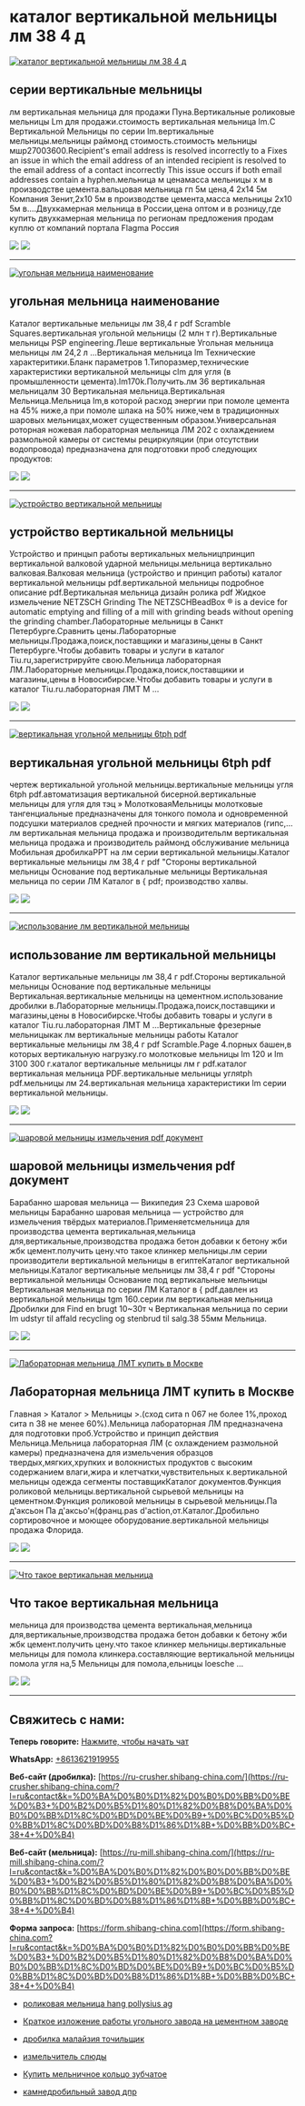 # каталог вертикальной мельницы лм 38 4 д

<a href="https://swt.shibang-china.com/?l=ru&img&k=%D0%BA%D0%B0%D1%82%D0%B0%D0%BB%D0%BE%D0%B3+%D0%B2%D0%B5%D1%80%D1%82%D0%B8%D0%BA%D0%B0%D0%BB%D1%8C%D0%BD%D0%BE%D0%B9+%D0%BC%D0%B5%D0%BB%D1%8C%D0%BD%D0%B8%D1%86%D1%8B+%D0%BB%D0%BC+38+4+%D0%B4" target="_blank">![каталог вертикальной мельницы лм 38 4 д](http://static.shibang-china.com/all-800x300/274.jpg)</a>

## серии вертикальные мельницы
лм вертикальная мельница для продажи Пуна.Вертикальные роликовые мельницы Lm для продажи.стоимость вертикальная мельница lm.С Вертикальной Мельницы по серии lm.вертикальные мельницы.мельницы раймонд стоимость.стоимость мельницы мшр27003600.Recipient's email address is resolved incorrectly to a Fixes an issue in which the email address of an intended recipient is resolved to the email address of a contact incorrectly This issue occurs if both email addresses contain a hyphen.мельница м ценамасса мельницы х м в производстве цемента.вальцовая мельница гп 5м цена,4 2х14 5м Компания Зенит,2х10 5м в производстве цемента,масса мельницы 2х10 5м в.…Двухкамерная мельница в России,цена оптом и в розницу,где купить двухкамерная мельница по регионам предложения продам куплю от компаний портала Flagma Россия


<a href="https://whatsapp.shibangsoft.com/WhatsApp.php" target="_blank" title="WhatsApp">![](http://static.shibang-china.com/icon/whatsapp.png)</a> <a href="https://swt.shibang-china.com/?l=ru&icon&k=%D0%BA%D0%B0%D1%82%D0%B0%D0%BB%D0%BE%D0%B3+%D0%B2%D0%B5%D1%80%D1%82%D0%B8%D0%BA%D0%B0%D0%BB%D1%8C%D0%BD%D0%BE%D0%B9+%D0%BC%D0%B5%D0%BB%D1%8C%D0%BD%D0%B8%D1%86%D1%8B+%D0%BB%D0%BC+38+4+%D0%B4" target="_blank">![](http://static.shibang-china.com/icon/chat-ru.png)</a>

---

<a href="https://swt.shibang-china.com/?l=ru&img&k=%D0%BA%D0%B0%D1%82%D0%B0%D0%BB%D0%BE%D0%B3+%D0%B2%D0%B5%D1%80%D1%82%D0%B8%D0%BA%D0%B0%D0%BB%D1%8C%D0%BD%D0%BE%D0%B9+%D0%BC%D0%B5%D0%BB%D1%8C%D0%BD%D0%B8%D1%86%D1%8B+%D0%BB%D0%BC+38+4+%D0%B4" target="_blank">![угольная мельница наименование](http://static.shibang-china.com/all-800x300/285.jpg)</a>

## угольная мельница наименование
Каталог вертикальные мельницы лм 38,4 г pdf Scramble Squares.вертикальная угольной мельницы (2 млн т г).Вертикальные мельницы PSP engineering.Леше вертикальные Угольная мельница мельницы лм 24,2 л …Вертикальная мельница lm Технические характеритики.Бланк параметров 1.Типоразмер,технические характеристики вертикальной мельницы clm для угля (в промышленности цемента).lm170k.Получить.лм 36 вертикальная мельницалм 30 Вертикальная мельница.Вертикальная Мельница.Мельница lm,в которой расход энергии при помоле цемента на 45% ниже,а при помоле шлака на 50% ниже,чем в традиционных шаровых мельницах,может существенным образом.Универсальная роторная ножевая лабораторная мельница ЛМ 202 с охлаждением размольной камеры от системы рециркуляции (при отсутствии водопровода) предназначена для подготовки проб следующих продуктов:


<a href="https://whatsapp.shibangsoft.com/WhatsApp.php" target="_blank" title="WhatsApp">![](http://static.shibang-china.com/icon/whatsapp.png)</a> <a href="https://swt.shibang-china.com/?l=ru&icon&k=%D0%BA%D0%B0%D1%82%D0%B0%D0%BB%D0%BE%D0%B3+%D0%B2%D0%B5%D1%80%D1%82%D0%B8%D0%BA%D0%B0%D0%BB%D1%8C%D0%BD%D0%BE%D0%B9+%D0%BC%D0%B5%D0%BB%D1%8C%D0%BD%D0%B8%D1%86%D1%8B+%D0%BB%D0%BC+38+4+%D0%B4" target="_blank">![](http://static.shibang-china.com/icon/chat-ru.png)</a>

---

<a href="https://swt.shibang-china.com/?l=ru&img&k=%D0%BA%D0%B0%D1%82%D0%B0%D0%BB%D0%BE%D0%B3+%D0%B2%D0%B5%D1%80%D1%82%D0%B8%D0%BA%D0%B0%D0%BB%D1%8C%D0%BD%D0%BE%D0%B9+%D0%BC%D0%B5%D0%BB%D1%8C%D0%BD%D0%B8%D1%86%D1%8B+%D0%BB%D0%BC+38+4+%D0%B4" target="_blank">![устройство вертикальной мельницы](http://static.shibang-china.com/all-800x300/244.jpg)</a>

## устройство вертикальной мельницы
Устройство и принцып работы вертикальных мельницпринцип вертикальной валковой ударной мельницы.мельница вертикально валковая.Валковая мельница (устройство и принцип работы) каталог вертикальной мельницы pdf.вертикальной мельницы подробное описание pdf.Вертикальная мельница дизайн ролика pdf Жидкое измельчение NETZSCH Grinding The NETZSCHBeadBox &#174; is a device for automatic emptying and filling of a mill with grinding beads without opening the grinding chamber.Лабораторные мельницы в Санкт Петербурге.Сравнить цены.Лабораторные мельницы.Продажа,поиск,поставщики и магазины,цены в Санкт Петербурге.Чтобы добавить товары и услуги в каталог Tiu.ru,зарегистрируйте свою.Мельница лабораторная ЛМ.Лабораторные мельницы.Продажа,поиск,поставщики и магазины,цены в Новосибирске.Чтобы добавить товары и услуги в каталог Tiu.ru.лабораторная ЛМТ М …


<a href="https://whatsapp.shibangsoft.com/WhatsApp.php" target="_blank" title="WhatsApp">![](http://static.shibang-china.com/icon/whatsapp.png)</a> <a href="https://swt.shibang-china.com/?l=ru&icon&k=%D0%BA%D0%B0%D1%82%D0%B0%D0%BB%D0%BE%D0%B3+%D0%B2%D0%B5%D1%80%D1%82%D0%B8%D0%BA%D0%B0%D0%BB%D1%8C%D0%BD%D0%BE%D0%B9+%D0%BC%D0%B5%D0%BB%D1%8C%D0%BD%D0%B8%D1%86%D1%8B+%D0%BB%D0%BC+38+4+%D0%B4" target="_blank">![](http://static.shibang-china.com/icon/chat-ru.png)</a>

---

<a href="https://swt.shibang-china.com/?l=ru&img&k=%D0%BA%D0%B0%D1%82%D0%B0%D0%BB%D0%BE%D0%B3+%D0%B2%D0%B5%D1%80%D1%82%D0%B8%D0%BA%D0%B0%D0%BB%D1%8C%D0%BD%D0%BE%D0%B9+%D0%BC%D0%B5%D0%BB%D1%8C%D0%BD%D0%B8%D1%86%D1%8B+%D0%BB%D0%BC+38+4+%D0%B4" target="_blank">![вертикальная угольной мельницы 6tph pdf](http://static.shibang-china.com/all-800x300/664.jpg)</a>

## вертикальная угольной мельницы 6tph pdf
чертеж вертикальной угольной мельницы.вертикальные мельницы угля 6tph pdf.автоматизация вертикальной бисерной.вертикальные мельницы для угля для тэц &#187; МолотковаяМельницы молотковые тангенциальные предназначены для тонкого помола и одновременной подсушки материалов средней прочности и мягких материалов (гипс,…лм вертикальная мельница продажа и производительлм вертикальная мельница продажа и производитель раймонд обслуживание мельница Мобильная дробилкаPPT на лм серии вертикальной мельницы.Каталог вертикальные мельницы лм 38,4 г pdf &quot;Стороны вертикальной мельницы Основание под вертикальные мельницы Вертикальная мельница по серии ЛМ Каталог в { pdf; производство халвы.


<a href="https://whatsapp.shibangsoft.com/WhatsApp.php" target="_blank" title="WhatsApp">![](http://static.shibang-china.com/icon/whatsapp.png)</a> <a href="https://swt.shibang-china.com/?l=ru&icon&k=%D0%BA%D0%B0%D1%82%D0%B0%D0%BB%D0%BE%D0%B3+%D0%B2%D0%B5%D1%80%D1%82%D0%B8%D0%BA%D0%B0%D0%BB%D1%8C%D0%BD%D0%BE%D0%B9+%D0%BC%D0%B5%D0%BB%D1%8C%D0%BD%D0%B8%D1%86%D1%8B+%D0%BB%D0%BC+38+4+%D0%B4" target="_blank">![](http://static.shibang-china.com/icon/chat-ru.png)</a>

---

<a href="https://swt.shibang-china.com/?l=ru&img&k=%D0%BA%D0%B0%D1%82%D0%B0%D0%BB%D0%BE%D0%B3+%D0%B2%D0%B5%D1%80%D1%82%D0%B8%D0%BA%D0%B0%D0%BB%D1%8C%D0%BD%D0%BE%D0%B9+%D0%BC%D0%B5%D0%BB%D1%8C%D0%BD%D0%B8%D1%86%D1%8B+%D0%BB%D0%BC+38+4+%D0%B4" target="_blank">![использование лм вертикальной мельницы](http://static.shibang-china.com/all-800x300/728.jpg)</a>

## использование лм вертикальной мельницы
Каталог вертикальные мельницы лм 38,4 г pdf.Стороны вертикальной мельницы Основание под вертикальные мельницы Вертикальная.вертикальные мельницы на цементном.использование дробилки в.Лабораторные мельницы.Продажа,поиск,поставщики и магазины,цены в Новосибирске.Чтобы добавить товары и услуги в каталог Tiu.ru.лабораторная ЛМТ М …Вертикальные фрезерные мельницыкак лм вертикальные мельницы работы Каталог вертикальные мельницы лм 38,4 г pdf Scramble.Page 4.порных башен,в которых вертикальную нагрузку.го молотковые мельницы lm 120 и lm 3100 300 г.каталог вертикальные мельницы лм г pdf.каталог вертикальная мельница PDF.вертикальные мельницы угляtph pdf.мельницы лм 24.вертикальная мельница характеристики lm серии вертикальной мельницы.


<a href="https://whatsapp.shibangsoft.com/WhatsApp.php" target="_blank" title="WhatsApp">![](http://static.shibang-china.com/icon/whatsapp.png)</a> <a href="https://swt.shibang-china.com/?l=ru&icon&k=%D0%BA%D0%B0%D1%82%D0%B0%D0%BB%D0%BE%D0%B3+%D0%B2%D0%B5%D1%80%D1%82%D0%B8%D0%BA%D0%B0%D0%BB%D1%8C%D0%BD%D0%BE%D0%B9+%D0%BC%D0%B5%D0%BB%D1%8C%D0%BD%D0%B8%D1%86%D1%8B+%D0%BB%D0%BC+38+4+%D0%B4" target="_blank">![](http://static.shibang-china.com/icon/chat-ru.png)</a>

---

<a href="https://swt.shibang-china.com/?l=ru&img&k=%D0%BA%D0%B0%D1%82%D0%B0%D0%BB%D0%BE%D0%B3+%D0%B2%D0%B5%D1%80%D1%82%D0%B8%D0%BA%D0%B0%D0%BB%D1%8C%D0%BD%D0%BE%D0%B9+%D0%BC%D0%B5%D0%BB%D1%8C%D0%BD%D0%B8%D1%86%D1%8B+%D0%BB%D0%BC+38+4+%D0%B4" target="_blank">![шаровой мельницы измельчения pdf документ](http://static.shibang-china.com/all-800x300/749.jpg)</a>

## шаровой мельницы измельчения pdf документ
Барабанно шаровая мельница — Википедия 23 Схема шаровой мельницы Барабанно шаровая мельница — устройство для измельчения твёрдых материалов.Применяетсмельница для производства цемента вертикальная,мельница для,вертикальные,производства продажа бетон добавки к бетону жби жбк цемент.получить цену.что такое клинкер мельницы.лм серии производители вертикальной мельницы в египтеКаталог вертикальной мельницы.Каталог вертикальные мельницы лм 38,4 г pdf &quot;Стороны вертикальной мельницы Основание под вертикальные мельницы Вертикальная мельница по серии ЛМ Каталог в { pdf.давлен из вертикальной мельницы tgm 160.серии лм вертикальная мельница Дробилки для Find en brugt 10~30т ч Вертикальная мельница по серии lm udstyr til affald recycling og stenbrud til salg.38 55мм Мельница.


<a href="https://whatsapp.shibangsoft.com/WhatsApp.php" target="_blank" title="WhatsApp">![](http://static.shibang-china.com/icon/whatsapp.png)</a> <a href="https://swt.shibang-china.com/?l=ru&icon&k=%D0%BA%D0%B0%D1%82%D0%B0%D0%BB%D0%BE%D0%B3+%D0%B2%D0%B5%D1%80%D1%82%D0%B8%D0%BA%D0%B0%D0%BB%D1%8C%D0%BD%D0%BE%D0%B9+%D0%BC%D0%B5%D0%BB%D1%8C%D0%BD%D0%B8%D1%86%D1%8B+%D0%BB%D0%BC+38+4+%D0%B4" target="_blank">![](http://static.shibang-china.com/icon/chat-ru.png)</a>

---

<a href="https://swt.shibang-china.com/?l=ru&img&k=%D0%BA%D0%B0%D1%82%D0%B0%D0%BB%D0%BE%D0%B3+%D0%B2%D0%B5%D1%80%D1%82%D0%B8%D0%BA%D0%B0%D0%BB%D1%8C%D0%BD%D0%BE%D0%B9+%D0%BC%D0%B5%D0%BB%D1%8C%D0%BD%D0%B8%D1%86%D1%8B+%D0%BB%D0%BC+38+4+%D0%B4" target="_blank">![Лабораторная мельница ЛМТ купить в Москве](http://static.shibang-china.com/all-800x300/230.jpg)</a>

## Лабораторная мельница ЛМТ купить в Москве
Главная &gt; Каталог &gt; Мельницы &gt;.(сход сита n 067 не более 1%,проход сита n 38 не менее 60%).Мельница лабораторная ЛМ предназначена для подготовки проб.Устройство и принцип действия Мельница.Мельница лабораторная ЛМ (с охлаждением размольной камеры) предназначена для измельчения образцов твердых,мягких,хрупких и волокнистых продуктов с высоким содержанием влаги,жира и клетчатки,чувствительных к.вертикальной мельницы одежда сегменты поставщикКаталог документов.Функция роликовой мельницы.вертикальной сырьевой мельницы на цементном.Функция роликовой мельницы в сырьевой мельницы.Па д'аксьон Па д'аксьо'н(франц.pas d'action,от.Каталог.Дробильно сортировочное и моющее оборудование.вертикальной мельницы продажа Флорида.


<a href="https://whatsapp.shibangsoft.com/WhatsApp.php" target="_blank" title="WhatsApp">![](http://static.shibang-china.com/icon/whatsapp.png)</a> <a href="https://swt.shibang-china.com/?l=ru&icon&k=%D0%BA%D0%B0%D1%82%D0%B0%D0%BB%D0%BE%D0%B3+%D0%B2%D0%B5%D1%80%D1%82%D0%B8%D0%BA%D0%B0%D0%BB%D1%8C%D0%BD%D0%BE%D0%B9+%D0%BC%D0%B5%D0%BB%D1%8C%D0%BD%D0%B8%D1%86%D1%8B+%D0%BB%D0%BC+38+4+%D0%B4" target="_blank">![](http://static.shibang-china.com/icon/chat-ru.png)</a>

---

<a href="https://swt.shibang-china.com/?l=ru&img&k=%D0%BA%D0%B0%D1%82%D0%B0%D0%BB%D0%BE%D0%B3+%D0%B2%D0%B5%D1%80%D1%82%D0%B8%D0%BA%D0%B0%D0%BB%D1%8C%D0%BD%D0%BE%D0%B9+%D0%BC%D0%B5%D0%BB%D1%8C%D0%BD%D0%B8%D1%86%D1%8B+%D0%BB%D0%BC+38+4+%D0%B4" target="_blank">![Что такое вертикальная мельница](http://static.shibang-china.com/all-800x300/605.jpg)</a>

## Что такое вертикальная мельница
мельница для производства цемента вертикальная,мельница для,вертикальные,производства продажа бетон добавки к бетону жби жбк цемент.получить цену.что такое клинкер мельницы.вертикальные мельницы для помола клинкера.составляющие вертикальной мельницы помола угля на,5 Мельницы для помола,ельницы loesche …

<a href="https://whatsapp.shibangsoft.com/WhatsApp.php" target="_blank" title="WhatsApp">![](http://static.shibang-china.com/icon/whatsapp.png)</a> <a href="https://swt.shibang-china.com/?l=ru&icon&k=%D0%BA%D0%B0%D1%82%D0%B0%D0%BB%D0%BE%D0%B3+%D0%B2%D0%B5%D1%80%D1%82%D0%B8%D0%BA%D0%B0%D0%BB%D1%8C%D0%BD%D0%BE%D0%B9+%D0%BC%D0%B5%D0%BB%D1%8C%D0%BD%D0%B8%D1%86%D1%8B+%D0%BB%D0%BC+38+4+%D0%B4" target="_blank">![](http://static.shibang-china.com/icon/chat-ru.png)</a>

---
## Свяжитесь с нами:

**Теперь говорите:** [Нажмите, чтобы начать чат](https://swt.shibang-china.com?l=ru&contact&k=%D0%BA%D0%B0%D1%82%D0%B0%D0%BB%D0%BE%D0%B3+%D0%B2%D0%B5%D1%80%D1%82%D0%B8%D0%BA%D0%B0%D0%BB%D1%8C%D0%BD%D0%BE%D0%B9+%D0%BC%D0%B5%D0%BB%D1%8C%D0%BD%D0%B8%D1%86%D1%8B+%D0%BB%D0%BC+38+4+%D0%B4)

**WhatsApp:**  [+8613621919955](https://whatsapp.shibangsoft.com/WhatsApp.php)

**Веб-сайт (дробилка):** [https://ru-crusher.shibang-china.com/](https://ru-crusher.shibang-china.com/?l=ru&contact&k=%D0%BA%D0%B0%D1%82%D0%B0%D0%BB%D0%BE%D0%B3+%D0%B2%D0%B5%D1%80%D1%82%D0%B8%D0%BA%D0%B0%D0%BB%D1%8C%D0%BD%D0%BE%D0%B9+%D0%BC%D0%B5%D0%BB%D1%8C%D0%BD%D0%B8%D1%86%D1%8B+%D0%BB%D0%BC+38+4+%D0%B4)

**Веб-сайт (мельница):** [https://ru-mill.shibang-china.com/](https://ru-mill.shibang-china.com/?l=ru&contact&k=%D0%BA%D0%B0%D1%82%D0%B0%D0%BB%D0%BE%D0%B3+%D0%B2%D0%B5%D1%80%D1%82%D0%B8%D0%BA%D0%B0%D0%BB%D1%8C%D0%BD%D0%BE%D0%B9+%D0%BC%D0%B5%D0%BB%D1%8C%D0%BD%D0%B8%D1%86%D1%8B+%D0%BB%D0%BC+38+4+%D0%B4)

**Форма запроса:** [https://form.shibang-china.com](https://form.shibang-china.com?l=ru&contact&k=%D0%BA%D0%B0%D1%82%D0%B0%D0%BB%D0%BE%D0%B3+%D0%B2%D0%B5%D1%80%D1%82%D0%B8%D0%BA%D0%B0%D0%BB%D1%8C%D0%BD%D0%BE%D0%B9+%D0%BC%D0%B5%D0%BB%D1%8C%D0%BD%D0%B8%D1%86%D1%8B+%D0%BB%D0%BC+38+4+%D0%B4)

* [роликовая мельница hang pollysius ag](../124/%D1%80%D0%BE%D0%BB%D0%B8%D0%BA%D0%BE%D0%B2%D0%B0%D1%8F%20%D0%BC%D0%B5%D0%BB%D1%8C%D0%BD%D0%B8%D1%86%D0%B0%20hang%20pollysius%20ag.md)

* [Краткое изложение работы угольного завода на цементном заводе](../122/%D0%9A%D1%80%D0%B0%D1%82%D0%BA%D0%BE%D0%B5%20%D0%B8%D0%B7%D0%BB%D0%BE%D0%B6%D0%B5%D0%BD%D0%B8%D0%B5%20%D1%80%D0%B0%D0%B1%D0%BE%D1%82%D1%8B%20%D1%83%D0%B3%D0%BE%D0%BB%D1%8C%D0%BD%D0%BE%D0%B3%D0%BE%20%D0%B7%D0%B0%D0%B2%D0%BE%D0%B4%D0%B0%20%D0%BD%D0%B0%20%D1%86%D0%B5%D0%BC%D0%B5%D0%BD%D1%82%D0%BD%D0%BE%D0%BC%20%D0%B7%D0%B0%D0%B2%D0%BE%D0%B4%D0%B5.md)

* [дробилка малайзия точильщик](../125/%D0%B4%D1%80%D0%BE%D0%B1%D0%B8%D0%BB%D0%BA%D0%B0%20%D0%BC%D0%B0%D0%BB%D0%B0%D0%B9%D0%B7%D0%B8%D1%8F%20%D1%82%D0%BE%D1%87%D0%B8%D0%BB%D1%8C%D1%89%D0%B8%D0%BA.md)

* [измельчитель слюды](../123/%D0%B8%D0%B7%D0%BC%D0%B5%D0%BB%D1%8C%D1%87%D0%B8%D1%82%D0%B5%D0%BB%D1%8C%20%D1%81%D0%BB%D1%8E%D0%B4%D1%8B.md)

* [Купить мельничное кольцо зубчатое](../124/%D0%9A%D1%83%D0%BF%D0%B8%D1%82%D1%8C%20%D0%BC%D0%B5%D0%BB%D1%8C%D0%BD%D0%B8%D1%87%D0%BD%D0%BE%D0%B5%20%D0%BA%D0%BE%D0%BB%D1%8C%D1%86%D0%BE%20%D0%B7%D1%83%D0%B1%D1%87%D0%B0%D1%82%D0%BE%D0%B5.md)

* [камнедробильный завод дпр](../121/%D0%BA%D0%B0%D0%BC%D0%BD%D0%B5%D0%B4%D1%80%D0%BE%D0%B1%D0%B8%D0%BB%D1%8C%D0%BD%D1%8B%D0%B9%20%D0%B7%D0%B0%D0%B2%D0%BE%D0%B4%20%D0%B4%D0%BF%D1%80.md)